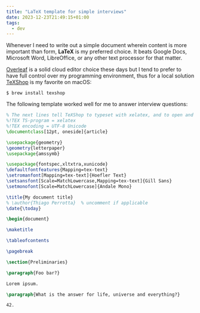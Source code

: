 ```yaml
---
title: "LaTeX template for simple interviews"
date: 2023-12-23T21:49:15+01:00
tags:
  - dev
---
```


Whenever I need to write out a simple document wherein content is more important than form, **LaTeX** is my preferred choice. It beats Google Docs, Microsoft Word, LibreOffice, or any other text processor for that matter.


[Overleaf](https://www.overleaf.com/) is a solid cloud editor choice these days but I tend to prefer to have full control over my programming environment, thus for a local solution [TeXShop](https://pages.uoregon.edu/koch/texshop/) is my favorite on macOS:

```shell
$ brew install texshop
```

The following template worked well for me to answer interview questions:

```latex
% The next lines tell TeXShop to typeset with xelatex, and to open and save the source with Unicode encoding.
%!TEX TS-program = xelatex
%!TEX encoding = UTF-8 Unicode
\documentclass[12pt, oneside]{article}

\usepackage{geometry}
\geometry{letterpaper}
\usepackage{amssymb}

\usepackage{fontspec,xltxtra,xunicode}
\defaultfontfeatures{Mapping=tex-text}
\setromanfont[Mapping=tex-text]{Hoefler Text}
\setsansfont[Scale=MatchLowercase,Mapping=tex-text]{Gill Sans}
\setmonofont[Scale=MatchLowercase]{Andale Mono}

\title{My document title}
% \author{Thiago Perrotta}  % uncomment if applicable
\date{\today}

\begin{document}

\maketitle

\tableofcontents

\pagebreak

\section{Preliminaries}

\paragraph{Foo bar?}

Lorem ipsum.

\paragraph{What is the answer for life, universe and everything?}

42.
```
